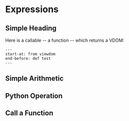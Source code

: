 # Expressions

## Simple Heading

Here is a callable -- a function -- which returns a VDOM:

```{literalinclude} ../../examples/components/simple_heading/__init__.py
---
start-at: from viewdom
end-before: def test
---
```

## Simple Arithmetic


## Python Operation


## Call a Function

